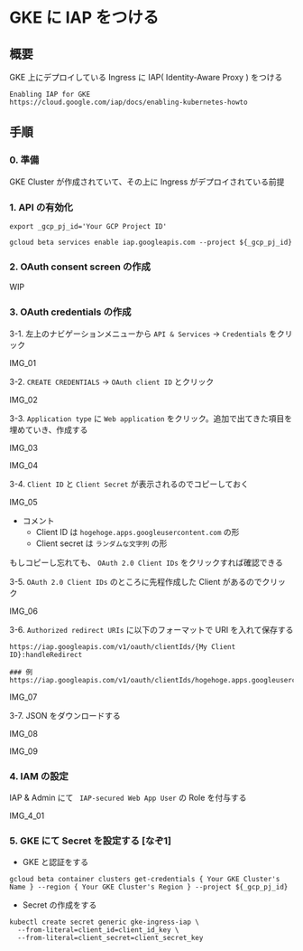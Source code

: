 # GKE に IAP をつける

## 概要

GKE 上にデプロイしている Ingress に IAP( Identity-Aware Proxy ) をつける


```
Enabling IAP for GKE
https://cloud.google.com/iap/docs/enabling-kubernetes-howto
```

## 手順

### 0. 準備

GKE Cluster が作成されていて、その上に Ingress がデプロイされている前提


### 1. API の有効化

```
export _gcp_pj_id='Your GCP Project ID'
```
```
gcloud beta services enable iap.googleapis.com --project ${_gcp_pj_id}
```

### 2. OAuth consent screen の作成

WIP

### 3. OAuth credentials の作成

3-1. 左上のナビゲーションメニューから `API & Services` -> `Credentials` をクリック

IMG_01

3-2. `CREATE CREDENTIALS` -> `OAuth client ID` とクリック

IMG_02

3-3. `Application type` に `Web application` をクリック。追加で出てきた項目を埋めていき、作成する

IMG_03

IMG_04

3-4. `Client ID` と `Client Secret` が表示されるのでコピーしておく

IMG_05

+ コメント
  + Client ID は `hogehoge.apps.googleusercontent.com` の形
  + Client secret は `ランダムな文字列` の形

もしコピーし忘れても、 `OAuth 2.0 Client IDs` をクリックすれば確認できる


3-5. `OAuth 2.0 Client IDs` のところに先程作成した Client があるのでクリック

IMG_06

3-6. `Authorized redirect URIs` に以下のフォーマットで URI を入れて保存する

```
https://iap.googleapis.com/v1/oauth/clientIds/{My Client ID}:handleRedirect
```

```
### 例
https://iap.googleapis.com/v1/oauth/clientIds/hogehoge.apps.googleusercontent.com:handleRedirect
```

IMG_07

3-7. JSON をダウンロードする

IMG_08

IMG_09

### 4. IAM の設定

IAP & Admin にて ` IAP-secured Web App User` の Role を付与する

IMG_4_01

### 5. GKE にて Secret を設定する [なぞ1]

+ GKE と認証をする

```
gcloud beta container clusters get-credentials { Your GKE Cluster's Name } --region { Your GKE Cluster's Region } --project ${_gcp_pj_id}
```

+ Secret の作成をする

```
kubectl create secret generic gke-ingress-iap \
  --from-literal=client_id=client_id_key \
  --from-literal=client_secret=client_secret_key
  
```

